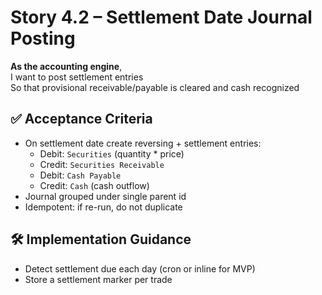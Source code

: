# Story 4.2 – Settlement Date Journal Posting

**As the accounting engine**,  
I want to post settlement entries  
So that provisional receivable/payable is cleared and cash recognized

## ✅ Acceptance Criteria
- On settlement date create reversing + settlement entries:
  - Debit: `Securities` (quantity * price)
  - Credit: `Securities Receivable`
  - Debit: `Cash Payable`
  - Credit: `Cash` (cash outflow)
- Journal grouped under single parent id
- Idempotent: if re-run, do not duplicate

## 🛠 Implementation Guidance
- Detect settlement due each day (cron or inline for MVP)
- Store a settlement marker per trade

